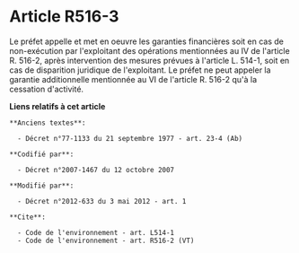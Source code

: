 # Article R516-3

Le préfet appelle et met en oeuvre les garanties financières soit en cas de non-exécution par l'exploitant des opérations
mentionnées au IV de l'article R. 516-2, après intervention des mesures prévues à l'article L. 514-1, soit en cas de
disparition juridique de l'exploitant. Le préfet ne peut appeler la garantie additionnelle mentionnée au VI de l'article R.
516-2 qu'à la cessation d'activité.

**Liens relatifs à cet article**

	**Anciens textes**:

	  - Décret n°77-1133 du 21 septembre 1977 - art. 23-4 (Ab)

	**Codifié par**:

	  - Décret n°2007-1467 du 12 octobre 2007

	**Modifié par**:

	  - Décret n°2012-633 du 3 mai 2012 - art. 1

	**Cite**:

	  - Code de l'environnement - art. L514-1
	  - Code de l'environnement - art. R516-2 (VT)
